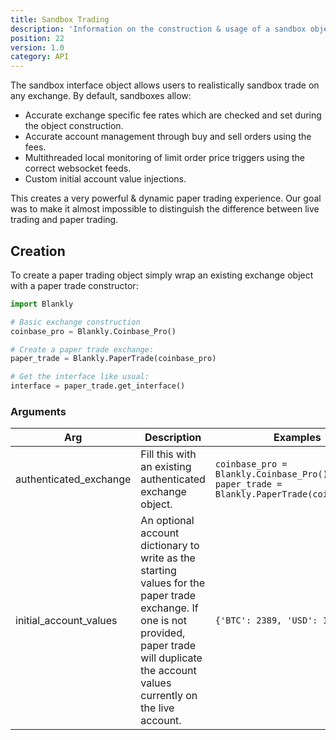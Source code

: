 ```yaml
---
title: Sandbox Trading
description: 'Information on the construction & usage of a sandbox object'
position: 22
version: 1.0
category: API
---
```


The sandbox interface object allows users to realistically sandbox trade on any exchange. By default, sandboxes allow:

- Accurate exchange specific fee rates which are checked and set during the object construction.
- Accurate account management through buy and sell orders using the fees.
- Multithreaded local monitoring of limit order price triggers using the correct websocket feeds.
- Custom initial account value injections.

This creates a very powerful & dynamic paper trading experience. Our goal was to make it almost impossible to distinguish the difference between live trading and paper trading.

## Creation

To create a paper trading object simply wrap an existing exchange object with a paper trade constructor:

```python
import Blankly

# Basic exchange construction
coinbase_pro = Blankly.Coinbase_Pro()

# Create a paper trade exchange:
paper_trade = Blankly.PaperTrade(coinbase_pro)

# Get the interface like usual:
interface = paper_trade.get_interface()
```

### Arguments

| Arg                    | Description                                                  | Examples                                                     | Type     |
| ---------------------- | ------------------------------------------------------------ | ------------------------------------------------------------ | -------- |
| authenticated_exchange | Fill this with an existing authenticated exchange object.    | `coinbase_pro = Blankly.Coinbase_Pro()` `paper_trade = Blankly.PaperTrade(coinbase_pro)` | exchange |
| initial_account_values | An optional account dictionary to write as the starting values for the paper trade exchange. If one is not provided, paper trade will duplicate the account values currently on the live account. | `{'BTC': 2389, 'USD': 1000000}`                              | dict     |

